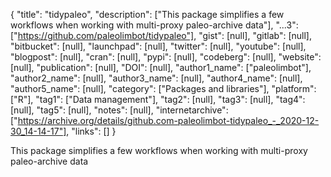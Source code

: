 {
  "title": "tidypaleo",
  "description": ["This package simplifies a few workflows when working with multi-proxy paleo-archive data"],
  "...3": ["https://github.com/paleolimbot/tidypaleo"],
  "gist": [null],
  "gitlab": [null],
  "bitbucket": [null],
  "launchpad": [null],
  "twitter": [null],
  "youtube": [null],
  "blogpost": [null],
  "cran": [null],
  "pypi": [null],
  "codeberg": [null],
  "website": [null],
  "publication": [null],
  "DOI": [null],
  "author1_name": ["paleolimbot"],
  "author2_name": [null],
  "author3_name": [null],
  "author4_name": [null],
  "author5_name": [null],
  "category": ["Packages and libraries"],
  "platform": ["R"],
  "tag1": ["Data management"],
  "tag2": [null],
  "tag3": [null],
  "tag4": [null],
  "tag5": [null],
  "notes": [null],
  "internetarchive": ["https://archive.org/details/github.com-paleolimbot-tidypaleo_-_2020-12-30_14-14-17"],
  "links": []
}

<!-- Generated by csv2md.R – do not edit by hand -->

This package simplifies a few workflows when working with multi-proxy paleo-archive data